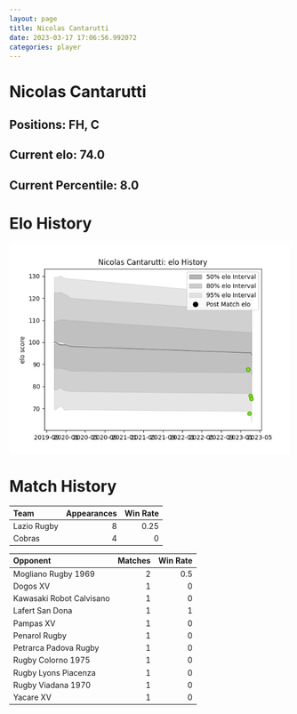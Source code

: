 ```yaml
---  
layout: page  
title: Nicolas Cantarutti  
date: 2023-03-17 17:06:56.992072  
categories: player  
---
```

# Nicolas Cantarutti

## Positions: FH, C

## Current elo: 74.0

## Current Percentile: 8.0

# Elo History


![elo history](history_NicolasCantarutti.png)
# Match History


| Team        |   Appearances |   Win Rate |
|:------------|--------------:|-----------:|
| Lazio Rugby |             8 |       0.25 |
| Cobras      |             4 |       0    |

| Opponent                 |   Matches |   Win Rate |
|:-------------------------|----------:|-----------:|
| Mogliano Rugby 1969      |         2 |        0.5 |
| Dogos XV                 |         1 |        0   |
| Kawasaki Robot Calvisano |         1 |        0   |
| Lafert San Dona          |         1 |        1   |
| Pampas XV                |         1 |        0   |
| Penarol Rugby            |         1 |        0   |
| Petrarca Padova Rugby    |         1 |        0   |
| Rugby Colorno 1975       |         1 |        0   |
| Rugby Lyons Piacenza     |         1 |        0   |
| Rugby Viadana 1970       |         1 |        0   |
| Yacare XV                |         1 |        0   |